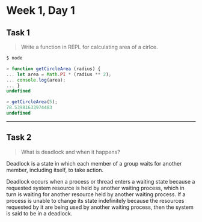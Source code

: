 # Week 1, Day 1

## Task 1
> Write a function in REPL for calculating area of a cirlce.

``` js
$ node

> function getCircleArea (radius) {
... let area = Math.PI * (radius ** 2);
... console.log(area);
... }
undefined

> getCircleArea(5);
78.53981633974483
undefined
```

***

## Task 2

> What is deadlock and when it happens?

Deadlock is a state in which each member of a group waits for another member, including itself, to take action.

Deadlock occurs when a process or thread enters a waiting state because a requested system resource is held by another waiting process, which in turn is waiting for another resource held by another waiting process. If a process is unable to change its state indefinitely because the resources requested by it are being used by another waiting process, then the system is said to be in a deadlock.